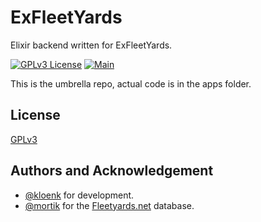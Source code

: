 # ExFleetYards

Elixir backend written for ExFleetYards.

[![GPLv3 License](https://img.shields.io/badge/License-GPL%20v3-yellow.svg)](https://opensource.org/licenses/) [![Main](https://github.com/fleetyards/ExFleetYards/actions/workflows/elixir.yml/badge.svg)](https://github.com/fleetyards/ExFleetYards/actions/workflows/elixir.yml)

This is the umbrella repo, actual code is in the apps folder.

## License

[GPLv3](https://choosealicense.com/licenses/gpl-3.0/)

## Authors and Acknowledgement

- [@kloenk](https://github.com/kloenk) for development.
- [@mortik](https://www.github.com/mortik) for the [Fleetyards.net](fleetyards.net) database.

<!-- 
### Nix

# ExFleetYards.Umbrella
-->

